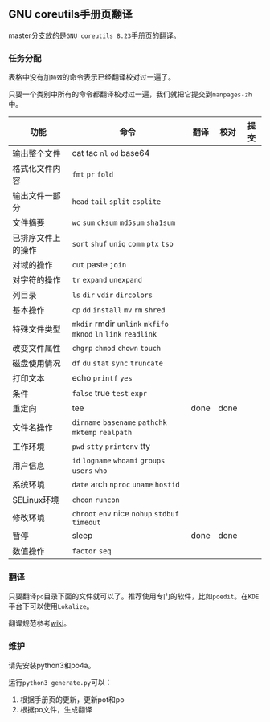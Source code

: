 ## GNU coreutils手册页翻译

master分支放的是`GNU coreutils 8.23`手册页的翻译。

### 任务分配
表格中没有加`特效`的命令表示已经翻译校对过一遍了。

只要一个类别中所有的命令都翻译校对过一遍，我们就把它提交到`manpages-zh`中。

功能 | 命令| 翻译 | 校对 | 提交
-----|-----|------|------|-----
输出整个文件 | cat tac `nl` `od` base64 | | |
格式化文件内容 | `fmt` `pr` `fold` | | |
输出文件一部分 | `head` `tail` `split` `csplite` | | |
文件摘要 | `wc` `sum` `cksum` `md5sum` `sha1sum` | | |
已排序文件上的操作 | `sort` `shuf` `uniq` `comm` `ptx` `tso` | | |
对域的操作 | `cut` paste `join` | | |
对字符的操作 | `tr` `expand` `unexpand` | | |
列目录 | `ls` `dir` `vdir` `dircolors` | | |
基本操作 | `cp` `dd` `install` `mv` `rm` `shred` | | |
特殊文件类型 | `mkdir` rmdir `unlink` `mkfifo` `mknod` `ln` `link` `readlink` | | |
改变文件属性 | `chgrp` `chmod` `chown` `touch` | | |
磁盘使用情况 | `df` `du` `stat` `sync` `truncate` | | |
打印文本 | echo `printf` `yes` | | |
条件 | `false` true `test` `expr` | | |
重定向 | tee | done | done |
文件名操作 | `dirname` `basename` `pathchk` `mktemp` `realpath` | | |
工作环境 | `pwd` `stty` `printenv` tty | | |
用户信息 | `id` `logname` `whoami` `groups` `users` `who`| | |
系统环境 | `date` arch `nproc` `uname` `hostid`| | |
SELinux环境 | `chcon` `runcon` | | |
修改环境 | `chroot` `env` nice `nohup` `stdbuf` `timeout` | | |
暂停 | sleep | done | done | 
数值操作 | `factor` `seq` | | | 


### 翻译
只要翻译`po`目录下面的文件就可以了。推荐使用专门的软件，比如`poedit`。在`KDE`平台下可以使用`Lokalize`。

翻译规范参考[wiki](https://github.com/man-pages-zh/wiki/wiki/%E7%BF%BB%E8%AF%91%E8%A7%84%E8%8C%83)。

### 维护
请先安装python3和po4a。

运行`python3 generate.py`可以：

1. 根据手册页的更新，更新pot和po
2. 根据po文件，生成翻译
